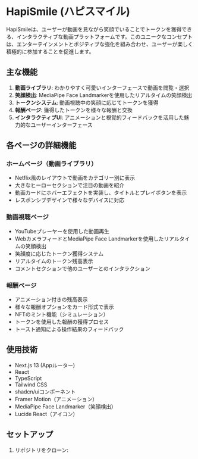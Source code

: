 # HapiSmile (ハピスマイル)

HapiSmileは、ユーザーが動画を見ながら笑顔でいることでトークンを獲得できる、インタラクティブな動画プラットフォームです。このユニークなコンセプトは、エンターテインメントとポジティブな強化を組み合わせ、ユーザーが楽しく積極的に参加することを促進します。

## 主な機能

1. **動画ライブラリ**: わかりやすく可愛いインターフェースで動画を閲覧・選択
2. **笑顔検出**: MediaPipe Face Landmarkerを使用したリアルタイムの笑顔検出
3. **トークンシステム**: 動画視聴中の笑顔に応じてトークンを獲得
4. **報酬ページ**: 獲得したトークンを様々な報酬と交換
5. **インタラクティブUI**: アニメーションと視覚的フィードバックを活用した魅力的なユーザーインターフェース

## 各ページの詳細機能

### ホームページ（動画ライブラリ）
- Netflix風のレイアウトで動画をカテゴリー別に表示
- 大きなヒーローセクションで注目の動画を紹介
- 動画カードにホバーエフェクトを実装し、タイトルとプレイボタンを表示
- レスポンシブデザインで様々なデバイスに対応

### 動画視聴ページ
- YouTubeプレーヤーを使用した動画再生
- WebカメラフィードとMediaPipe Face Landmarkerを使用したリアルタイムの笑顔検出
- 笑顔度に応じたトークン獲得システム
- リアルタイムのトークン残高表示
- コメントセクションで他のユーザーとのインタラクション

### 報酬ページ
- アニメーション付きの残高表示
- 様々な報酬オプションをカード形式で表示
- NFTのミント機能（シミュレーション）
- トークンを使用した報酬の獲得プロセス
- トースト通知による操作結果のフィードバック

## 使用技術

- Next.js 13 (Appルーター)
- React
- TypeScript
- Tailwind CSS
- shadcn/uiコンポーネント
- Framer Motion（アニメーション）
- MediaPipe Face Landmarker（笑顔検出）
- Lucide React（アイコン）

## セットアップ

1. リポジトリをクローン:

